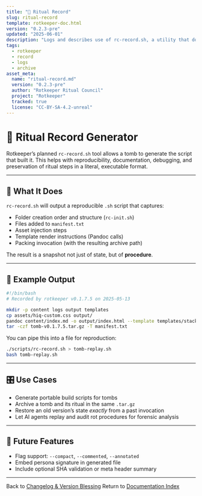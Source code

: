 ```yaml
---
title: "📜 Ritual Record"
slug: ritual-record
template: rotkeeper-doc.html
version: "0.2.3-pre"
updated: "2025-06-01"
description: "Logs and describes use of rc-record.sh, a utility that documents file states, digests, and tomb metadata."
tags:
  - rotkeeper
  - record
  - logs
  - archive
asset_meta:
  name: "ritual-record.md"
  version: "0.2.3-pre"
  author: "Rotkeeper Ritual Council"
  project: "Rotkeeper"
  tracked: true
  license: "CC-BY-SA-4.2-unreal"
---
```

# 🧃 Ritual Record Generator

Rotkeeper’s planned `rc-record.sh` tool allows a tomb to generate the script that built it. This helps with reproducibility, documentation, debugging, and preservation of ritual steps in a literal, executable format.

---

## 🪬 What It Does

`rc-record.sh` will output a reproducible `.sh` script that captures:

- Folder creation order and structure (`rc-init.sh`)
- Files added to `manifest.txt`
- Asset injection steps
- Template render instructions (Pandoc calls)
- Packing invocation (with the resulting archive path)

The result is a snapshot not just of state, but of **procedure**.

***

## 📄 Example Output

```bash
#!/bin/bash
# Recorded by rotkeeper v0.1.7.5 on 2025-05-13

mkdir -p content logs output templates
cp assets/hiq-custom.css output/
pandoc content/index.md -o output/index.html --template templates/stackburger.html
tar -czf tomb-v0.1.7.5.tar.gz -T manifest.txt
```

You can pipe this into a file for reproduction:

```bash
./scripts/rc-record.sh > tomb-replay.sh
bash tomb-replay.sh
```

***

## 🎛 Use Cases

- Generate portable build scripts for tombs
- Archive a tomb and its ritual in the same `.tar.gz`
- Restore an old version’s state *exactly* from a past invocation
- Let AI agents replay and audit rot procedures for forensic analysis

***

## 🔮 Future Features

- Flag support: `--compact`, `--commented`, `--annotated`
- Embed persona signature in generated file
- Include optional SHA validation or meta header summary

***

Back to [Changelog & Version Blessing](changelog-blessing.md)
Return to [Documentation Index](index.md)

<!--
LIMERICK

A record was etched in the void,
A ritual script to be deployed.
With each line replayed,
The tomb was remade—
And entropy briefly enjoyed.

SORA PROMPT

"a terminal script auto-generating itself from logs, digital runes forming a ritual replay, soft glowing shell prompts on a black mirror background"
-->